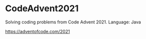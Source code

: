 # CodeAdvent2021
Solving coding problems from Code Advent 2021.
Language: Java

https://adventofcode.com/2021
